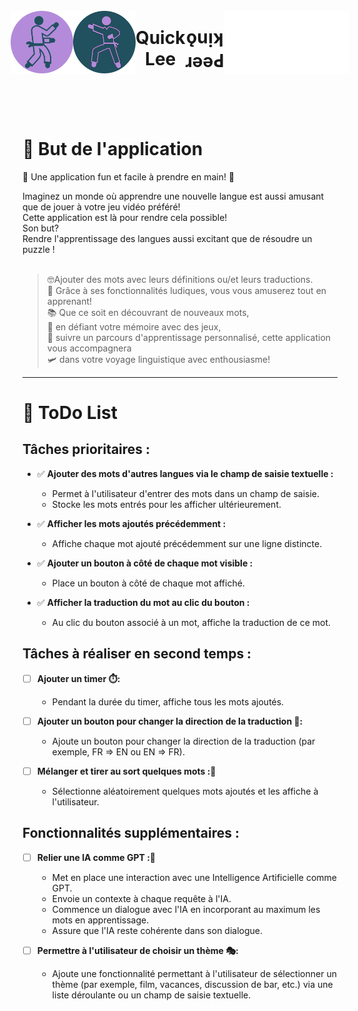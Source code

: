 
<div style="display:flex;justify-content:center;align-items:center;">
    <img src="https://github.com/8b477/Front_Quick_Lee/blob/master/Quick_Lee/Assets/karate-fighter-left.svg" alt="karate-fighter-left" width="100">
    <img align="right" src="https://github.com/8b477/Front_Quick_Lee/blob/master/Quick_Lee/Assets/karate-master-right.svg" alt="karate-fighter-right" width="100">
    <h1 align="center">Quick Lee</h1>
    <h1 align="center">ǫuᴉʞ ɹǝǝԀ</h1>
    <img src="https://github.com/8b477/Front_Quick_Lee/blob/master/Quick_Lee/Assets/karate-master-right-flip.svg" alt="karate-fighter-right" width="100">
    <img align="right" src="https://github.com/8b477/Front_Quick_Lee/blob/master/Quick_Lee/Assets/karate-fighter-left-flip.svg" alt="karate-fighter-left" width="100">
</div>

<br><br>

# 🎯 But de l'application

🚀 Une application fun et facile à prendre en main! 🎉

 Imaginez un monde où apprendre une nouvelle langue est aussi amusant que de jouer à votre jeu vidéo préféré!<br>
 Cette application est là pour rendre cela possible! <br>
 Son but?<br>
 Rendre l'apprentissage des langues  aussi excitant que de résoudre un puzzle !
<br><br>

>🤓Ajouter des mots  avec leurs définitions ou/et leurs traductions.<br>
🌟 Grâce à ses fonctionnalités ludiques, vous vous amuserez tout en apprenant!<br>
📚 Que ce soit en découvrant de nouveaux mots,<br>
🎲 en défiant votre mémoire avec des jeux, <br>
🌈 suivre un parcours d'apprentissage personnalisé, cette application vous accompagnera <br>
🛩️ dans votre voyage linguistique avec enthousiasme!


---

# 📝 ToDo List
## Tâches prioritaires :

- ✅ **Ajouter des mots d'autres langues via le champ de saisie textuelle :**
   - Permet à l'utilisateur d'entrer des mots dans un champ de saisie.
   - Stocke les mots entrés pour les afficher ultérieurement.

- ✅ **Afficher les mots ajoutés précédemment :**
   - Affiche chaque mot ajouté précédemment sur une ligne distincte.

- ✅ **Ajouter un bouton à côté de chaque mot visible :**
   - Place un bouton à côté de chaque mot affiché.

- ✅ **Afficher la traduction du mot au clic du bouton :**
   - Au clic du bouton associé à un mot, affiche la traduction de ce mot.

## Tâches à réaliser en second temps :

- [ ] **Ajouter un timer ⏱️:**
   - Pendant la durée du timer, affiche tous les mots ajoutés.

- [ ] **Ajouter un bouton pour changer la direction de la traduction 🔄:**
   - Ajoute un bouton pour changer la direction de la traduction (par exemple, FR => EN ou EN => FR).

- [ ] **Mélanger et tirer au sort quelques mots :🔀**
   - Sélectionne aléatoirement quelques mots ajoutés et les affiche à l'utilisateur.

## Fonctionnalités supplémentaires :

- [ ] **Relier une IA comme GPT :🤖**
   - Met en place une interaction avec une Intelligence Artificielle comme GPT.
   - Envoie un contexte à chaque requête à l'IA.
   - Commence un dialogue avec l'IA en incorporant au maximum les mots en apprentissage.
   - Assure que l'IA reste cohérente dans son dialogue.

- [ ] **Permettre à l'utilisateur de choisir un thème 🎭:**
    - Ajoute une fonctionnalité permettant à l'utilisateur de sélectionner un thème (par exemple, film, vacances, discussion de bar, etc.) via une liste déroulante ou un champ de saisie textuelle.
